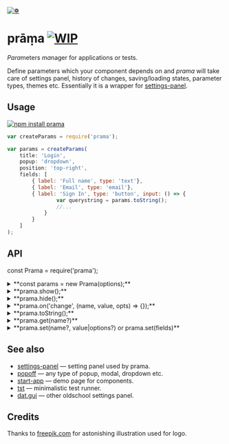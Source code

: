 [![❁](https://dfcreative.github.io/prama/logo.png "❁")](https://dfcreative.github.io/prama)

# prāṃa [![WIP](https://img.shields.io/badge/Work%20in%20progress--green.svg)](http://github.com/badges/stability-badges)

<em>Para</em>meters <em>ma</em>nager for applications or tests.

Define parameters which your component depends on and _prama_ will take care of settings panel, history of changes, saving/loading states, parameter types, themes etc. Essentially it is a wrapper for [settings-panel](https://github.com/dfcreative/settings-panel).

## Usage

[![npm install prama](https://nodei.co/npm/prama.png?mini=true)](https://npmjs.org/package/prama/)

```js
var createParams = require('prama');

var params = createParams(
	title: 'Login',
	popup: 'dropdown',
	position: 'top-right',
	fields: [
		{ label: 'Full name', type: 'text'},
		{ label: 'Email', type: 'email'},
		{ label: 'Sign In', type: 'button', input: () => {
				var querystring = params.toString();
				//...
			}
		}
	]
);
```

## API

const Prama = require('prama');

<details><summary>**const params = new Prama(options);**</summary>
Create parameters manager instance based off options.
#### Options
<details><summary>title: 'Settings',</summary>
Display menu title at the top. Can be omitted.
</details>
<details><summary>fields: [],</summary>
List or object of fields, see [settings-panel](https://github.com/dfcreative/settings-panel) for fields specification.
Prama adds `save` and `order` additional field properties. Example:
```js
		{type: 'range', label: 'my range', min: 0, max: 100, value: 20},
		{type: 'range', label: 'log range', min: 0.1, max: 100, value: 20, scale: 'log'},
		{type: 'text', label: 'my text', value: 'my cool setting', help: 'why this is cool'},
		{type: 'checkbox', label: 'my checkbox', value: true},
		{type: 'color', label: 'my color', format: 'rgb', value: 'rgb(10,200,0)', change: value => console.log(value)},
		{type: 'button', label: 'gimme an alert', change: () => alert('hello!')},
		{type: 'select', label: 'select one', options: ['option 1', 'option 2'], value: 'option 1'}
		...
```
</details>
<details><summary>theme: require('prama/theme/control'),</summary>
Theme, see theme folder</details>
<details><summary>container: document.body,</summary>
Container element to place panel and button</details>
<details><summary>popup: 'dropdown',</summary>
Popup - type string, options or true/false</details>
<details><summary>draggable: true,</summary>
Make panel draggable - true, false or handle selector</details>
<details><summary>button: true,</summary>
Create settings menu button</details>
<details><summary>position: 'top-right',</summary>
Position of a button</details>
<details><summary>icon: ./gears.svg,</summary>
Svg to use for a menu icon</details>
<details><summary>history: false,</summary>
Reflect state in url</details>
<details><summary>session: true,</summary>
Save/load state between sessions, on load is overridden by history</details>
<details><summary>storage: window.sessionStorage</summary>
Default storage</details>
</details>
<details><summary>**prama.show();**</summary>
Show or hide params menu
</details>
<details><summary>**prama.hide();**</summary>
Show or hide params menu
</details>
<details><summary>**prama.on('change', (name, value, opts) => {});**</summary>
Hook up a callback for any parameter change.
</details>
<details><summary>**prama.toString();**</summary>
Get string representation of state
</details>
<details><summary>**prama.get(name?)**</summary>
Get single property value. If name is omitted - return full state.
</details>
<details><summary>**prama.set(name?, value|options?) or prama.set(fields)**</summary>
Set field value, of if an object passed - update state with passed values.
</details>


## See also

* [settings-panel](https://github.com/freeman-lab/settings-panel) — setting panel used by prama.
* [popoff](https://github.com/dfcreative/popoff) — any type of popup, modal, dropdown etc.
* [start-app](https://github.com/dfcreative/start-app) — demo page for components.
* [tst](https://github.com/dfcreative/tst) — minimalistic test runner.
* [dat.gui](https://github.com/dataarts/dat.gui) — other oldschool settings panel.

## Credits

Thanks to [freepik.com](http://www.freepik.com/free-vector/flower-mandala-ornaments_714316.htm#term=mandala&page=1&position=12) for astonishing illustration used for logo.